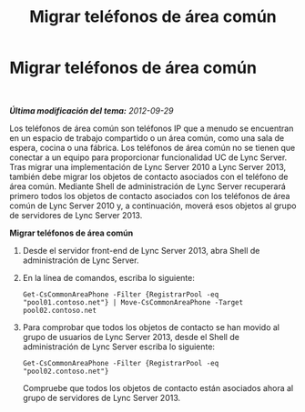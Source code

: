 ﻿---
title: Migrar teléfonos de área común
TOCTitle: Migrar teléfonos de área común
ms:assetid: 31bd26fc-861b-45c6-8221-18df16e575de
ms:mtpsurl: https://technet.microsoft.com/es-es/library/JJ688015(v=OCS.15)
ms:contentKeyID: 49889032
ms.date: 01/07/2017
mtps_version: v=OCS.15
ms.translationtype: HT
---

# Migrar teléfonos de área común

 

_**Última modificación del tema:** 2012-09-29_

Los teléfonos de área común son teléfonos IP que a menudo se encuentran en un espacio de trabajo compartido o un área común, como una sala de espera, cocina o una fábrica. Los teléfonos de área común no se tienen que conectar a un equipo para proporcionar funcionalidad UC de Lync Server. Tras migrar una implementación de Lync Server 2010 a Lync Server 2013, también debe migrar los objetos de contacto asociados con el teléfono de área común. Mediante Shell de administración de Lync Server recuperará primero todos los objetos de contacto asociados con los teléfonos de área común de Lync Server 2010 y, a continuación, moverá esos objetos al grupo de servidores de Lync Server 2013.

**Migrar teléfonos de área común**

1.  Desde el servidor front-end de Lync Server 2013, abra Shell de administración de Lync Server.

2.  En la línea de comandos, escriba lo siguiente:
    
        Get-CsCommonAreaPhone -Filter {RegistrarPool -eq "pool01.contoso.net"} | Move-CsCommonAreaPhone -Target pool02.contoso.net

3.  Para comprobar que todos los objetos de contacto se han movido al grupo de usuarios de Lync Server 2013, desde el Shell de administración de Lync Server escriba lo siguiente:
    
        Get-CsCommonAreaPhone -Filter {RegistrarPool -eq "pool02.contoso.net"}
    
    Compruebe que todos los objetos de contacto están asociados ahora al grupo de servidores de Lync Server 2013.

